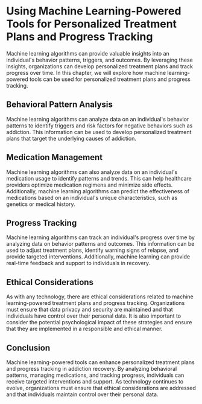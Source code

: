 Using Machine Learning-Powered Tools for Personalized Treatment Plans and Progress Tracking
====================================================================================================================================================================

Machine learning algorithms can provide valuable insights into an individual's behavior patterns, triggers, and outcomes. By leveraging these insights, organizations can develop personalized treatment plans and track progress over time. In this chapter, we will explore how machine learning-powered tools can be used for personalized treatment plans and progress tracking.

Behavioral Pattern Analysis
---------------------------

Machine learning algorithms can analyze data on an individual's behavior patterns to identify triggers and risk factors for negative behaviors such as addiction. This information can be used to develop personalized treatment plans that target the underlying causes of addiction.

Medication Management
---------------------

Machine learning algorithms can also analyze data on an individual's medication usage to identify patterns and trends. This can help healthcare providers optimize medication regimens and minimize side effects. Additionally, machine learning algorithms can predict the effectiveness of medications based on an individual's unique characteristics, such as genetics or medical history.

Progress Tracking
-----------------

Machine learning algorithms can track an individual's progress over time by analyzing data on behavior patterns and outcomes. This information can be used to adjust treatment plans, identify warning signs of relapse, and provide targeted interventions. Additionally, machine learning can provide real-time feedback and support to individuals in recovery.

Ethical Considerations
----------------------

As with any technology, there are ethical considerations related to machine learning-powered treatment plans and progress tracking. Organizations must ensure that data privacy and security are maintained and that individuals have control over their personal data. It is also important to consider the potential psychological impact of these strategies and ensure that they are implemented in a responsible and ethical manner.

Conclusion
----------

Machine learning-powered tools can enhance personalized treatment plans and progress tracking in addiction recovery. By analyzing behavioral patterns, managing medications, and tracking progress, individuals can receive targeted interventions and support. As technology continues to evolve, organizations must ensure that ethical considerations are addressed and that individuals maintain control over their personal data.
